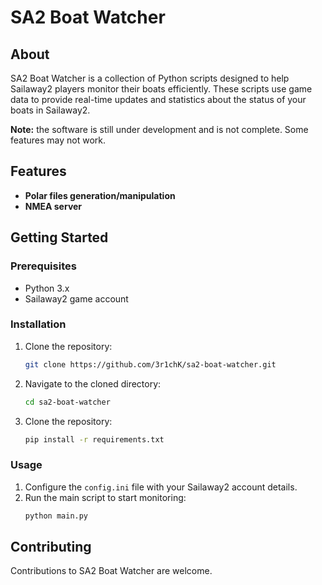 # SA2 Boat Watcher

## About

SA2 Boat Watcher is a collection of Python scripts designed to help Sailaway2 players monitor their boats efficiently. These scripts use game data to provide real-time updates and statistics about the status of your boats in Sailaway2.

**Note:** the software is still under development and is not complete. Some features may not work. 

## Features

- **Polar files generation/manipulation**
- **NMEA server**

## Getting Started
### Prerequisites

- Python 3.x
- Sailaway2 game account

### Installation

1. Clone the repository:
    ```bash 
    git clone https://github.com/3r1chK/sa2-boat-watcher.git
    ```
1. Navigate to the cloned directory:
    ```bash 
    cd sa2-boat-watcher
    ```
1. Clone the repository:
    ```bash 
    pip install -r requirements.txt
    ```

### Usage

1. Configure the `config.ini` file with your Sailaway2 account details.
1. Run the main script to start monitoring:
    ```bash 
    python main.py
    ```

## Contributing

Contributions to SA2 Boat Watcher are welcome.
